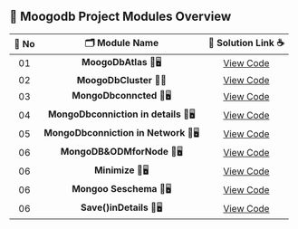 ## 🧩 Moogodb Project Modules Overview

| 🔢 **No** | 🗂️ **Module Name**                | 🔗 **Solution Link** ☕ |
|:--------:|:----------------------------------:|:----------------------:|
| 01       | **MoogoDbAtlas** 🎨🖥️                  | [View Code](https://github.com/Sangram03/Hackthons-Ideas-used/blob/main/DataBase/MoogoDb/CreateNewMoogoDbAtlas.md) |
| 02       | **MoogoDbCluster** 🧠🔧                    | [View Code](https://github.com/Sangram03/Hackthons-Ideas-used/blob/main/DataBase/MoogoDb/CreateNewMoogoDbCluster.md) |
| 03       | **MongoDbconncted** 🎨🖥️                  | [View Code](https://github.com/Sangram03/Hackthons-Ideas-used/blob/main/DataBase/MoogoDb/MongoDbconncted.md) |
| 04       | **MongoDbconniction in details** 🎨🖥️                  | [View Code](https://github.com/Sangram03/Hackthons-Ideas-used/blob/main/DataBase/MoogoDb/MoogobdAtlasconnectionInDetails.md) |
| 05       | **MongoDbconniction in Network** 🎨🖥️                  | [View Code](https://github.com/Sangram03/Hackthons-Ideas-used/blob/main/DataBase/MoogoDb/CreateNetWorkportal.md) |
| 06       | **MongoDB&ODMforNode** 🎨🖥️                  | [View Code](https://github.com/Sangram03/Hackthons-Ideas-used/blob/main/DataBase/MoogoDb/MongoDB&ODMforNode.md) |
| 06       | **Minimize** 🎨🖥️                  | [View Code](https://github.com/Sangram03/Hackthons-Ideas-used/blob/main/DataBase/MoogoDb/Minimize.md) |
| 06       | **Mongoo Seschema** 🎨🖥️                  | [View Code](https://github.com/Sangram03/Hackthons-Ideas-used/blob/main/DataBase/MoogoDb/MongooSeschema.md) |
| 06       | **Save()inDetails** 🎨🖥️                  | [View Code](https://github.com/Sangram03/Hackthons-Ideas-used/blob/main/DataBase/MoogoDb/Save()inDetails.md) |
